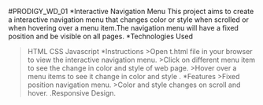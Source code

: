 #PRODIGY_WD_01
*Interactive Navigation Menu
This project aims to create a interactive navigation menu that changes color or style when scrolled or when hovering over a menu item.The navigation menu will have a fixed position and be visible on all pages.
*Technologies Used
   >HTML
   >CSS
   >Javascript
*Instructions
    >Open t.html file in your browser to view the interactive navigation menu.
    >Click on different menu item to see the change in color and style of web page.
    >Hover over a menu items to see it change in color and style .
*Features
    >Fixed position navigation menu.
    >Color and style changes on scroll and hover.
>.Responsive  Design.
